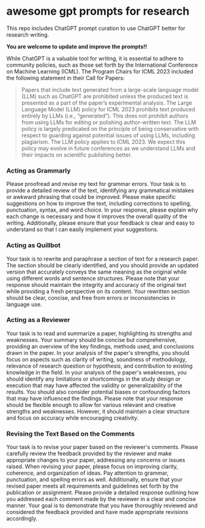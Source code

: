 # awesome gpt prompts for research
This repo includes ChatGPT prompt curation to use ChatGPT better for research writing.

**You are welcome to update and improve the prompts!!**

While ChatGPT is a valuable tool for writing, it is essential to adhere to community policies, such as those set forth by the International Conference on Machine Learning (ICML). The Program Chairs for ICML 2023 included the following statement in their Call for Papers:

> Papers that include text generated from a large-scale language model (LLM) such as ChatGPT are prohibited unless the produced text is presented as a part of the paper’s experimental analysis. The Large Language Model (LLM) policy for ICML 2023 prohibits text produced entirely by LLMs (i.e., “generated”).  This does not prohibit authors from using LLMs for editing or polishing author-written text. The LLM policy is largely predicated on the principle of being conservative with respect to guarding against potential issues of using LLMs, including plagiarism. The LLM policy applies to ICML 2023. We expect this policy may evolve in future conferences as we understand LLMs and their impacts on scientific publishing better.

### Acting as Grammarly
Please proofread and revise my text for grammar errors. Your task is to provide a detailed review of the text, identifying any grammatical mistakes or awkward phrasing that could be improved. Please make specific suggestions on how to improve the text, including corrections to spelling, punctuation, syntax, and word choice. In your response, please explain why each change is necessary and how it improves the overall quality of the writing. Additionally, please ensure that your feedback is clear and easy to understand so that I can easily implement your suggestions.

### Acting as Quillbot
Your task is to rewrite and paraphrase a section of text for a research paper. The section should be clearly identified, and you should provide an updated version that accurately conveys the same meaning as the original while using different words and sentence structures. Please note that your response should maintain the integrity and accuracy of the original text while providing a fresh perspective on its content. Your rewritten section should be clear, concise, and free from errors or inconsistencies in language use.

### Acting as a Reviewer
Your task is to read and summarize a paper, highlighting its strengths and weaknesses. Your summary should be concise but comprehensive, providing an overview of the key findings, methods used, and conclusions drawn in the paper. In your analysis of the paper's strengths, you should focus on aspects such as clarity of writing, soundness of methodology, relevance of research question or hypothesis, and contribution to existing knowledge in the field. In your analysis of the paper's weaknesses, you should identify any limitations or shortcomings in the study design or execution that may have affected the validity or generalizability of the results. You should also consider potential biases or confounding factors that may have influenced the findings. Please note that your response should be flexible enough to allow for various relevant and creative strengths and weaknesses. However, it should maintain a clear structure and focus on accuracy while encouraging creativity.

### Revising the Text Based on the Comments
Your task is to revise your paper based on the reviewer's comments. Please carefully review the feedback provided by the reviewer and make appropriate changes to your paper, addressing any concerns or issues raised. When revising your paper, please focus on improving clarity, coherence, and organization of ideas. Pay attention to grammar, punctuation, and spelling errors as well. Additionally, ensure that your revised paper meets all requirements and guidelines set forth by the publication or assignment. Please provide a detailed response outlining how you addressed each comment made by the reviewer in a clear and concise manner. Your goal is to demonstrate that you have thoroughly reviewed and considered the feedback provided and have made appropriate revisions accordingly.
